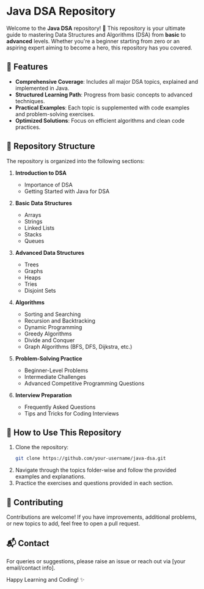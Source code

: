 # Java DSA Repository

Welcome to the **Java DSA** repository! 🚀 This repository is your ultimate guide to mastering Data Structures and Algorithms (DSA) from **basic** to **advanced** levels. Whether you're a beginner starting from zero or an aspiring expert aiming to become a hero, this repository has you covered.

## 🌟 Features
- **Comprehensive Coverage**: Includes all major DSA topics, explained and implemented in Java.
- **Structured Learning Path**: Progress from basic concepts to advanced techniques.
- **Practical Examples**: Each topic is supplemented with code examples and problem-solving exercises.
- **Optimized Solutions**: Focus on efficient algorithms and clean code practices.

## 📂 Repository Structure
The repository is organized into the following sections:

1. **Introduction to DSA**
   - Importance of DSA
   - Getting Started with Java for DSA

2. **Basic Data Structures**
   - Arrays
   - Strings
   - Linked Lists
   - Stacks
   - Queues

3. **Advanced Data Structures**
   - Trees
   - Graphs
   - Heaps
   - Tries
   - Disjoint Sets

4. **Algorithms**
   - Sorting and Searching
   - Recursion and Backtracking
   - Dynamic Programming
   - Greedy Algorithms
   - Divide and Conquer
   - Graph Algorithms (BFS, DFS, Dijkstra, etc.)

5. **Problem-Solving Practice**
   - Beginner-Level Problems
   - Intermediate Challenges
   - Advanced Competitive Programming Questions

6. **Interview Preparation**
   - Frequently Asked Questions
   - Tips and Tricks for Coding Interviews

## 🔧 How to Use This Repository
1. Clone the repository:
   ```bash
   git clone https://github.com/your-username/java-dsa.git
   ```
2. Navigate through the topics folder-wise and follow the provided examples and explanations.
3. Practice the exercises and questions provided in each section.

## 🤝 Contributing
Contributions are welcome! If you have improvements, additional problems, or new topics to add, feel free to open a pull request.

## 📬 Contact
For queries or suggestions, please raise an issue or reach out via [your email/contact info].

Happy Learning and Coding! ✨
